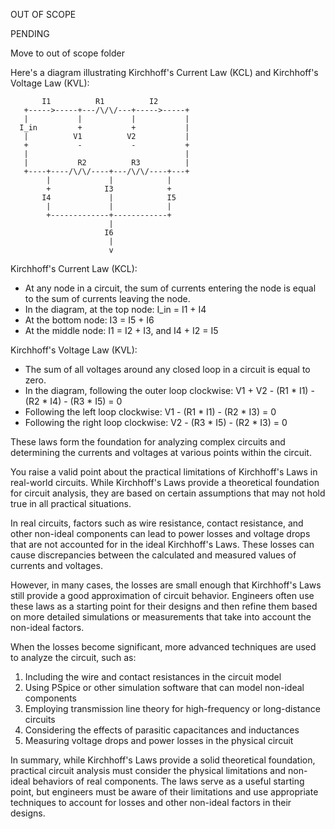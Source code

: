 OUT OF SCOPE

PENDING

Move to out of scope folder

Here's a diagram illustrating Kirchhoff's Current Law (KCL) and Kirchhoff's Voltage Law (KVL):

```
       I1          R1          I2
   +----->-----+---/\/\/---+----->-----+
   |           |           |           |
  I_in         +           +           |
   |          V1          V2           |
   +           -           -           +
   |                                   |
   |           R2          R3          |
   +----+----/\/\/----+---/\/\/----+---+
        |             |            |
        +            I3            +
       I4             |            I5
        |             |            |
        +-------------+------------+
                      |
                     I6
                      |
                      v
```

Kirchhoff's Current Law (KCL):

- At any node in a circuit, the sum of currents entering the node is equal to the sum of currents leaving the node.
- In the diagram, at the top node: I_in = I1 + I4
- At the bottom node: I3 = I5 + I6
- At the middle node: I1 = I2 + I3, and I4 + I2 = I5

Kirchhoff's Voltage Law (KVL):

- The sum of all voltages around any closed loop in a circuit is equal to zero.
- In the diagram, following the outer loop clockwise: V1 + V2 - (R1 * I1) - (R2 * I4) - (R3 * I5) = 0
- Following the left loop clockwise: V1 - (R1 * I1) - (R2 * I3) = 0
- Following the right loop clockwise: V2 - (R3 * I5) - (R2 * I3) = 0

These laws form the foundation for analyzing complex circuits and determining the currents and voltages at various points within the circuit.

You raise a valid point about the practical limitations of Kirchhoff's Laws in real-world circuits. While Kirchhoff's Laws provide a theoretical foundation for circuit analysis, they are based on certain assumptions that may not hold true in all practical situations.

In real circuits, factors such as wire resistance, contact resistance, and other non-ideal components can lead to power losses and voltage drops that are not accounted for in the ideal Kirchhoff's Laws. These losses can cause discrepancies between the calculated and measured values of currents and voltages.

However, in many cases, the losses are small enough that Kirchhoff's Laws still provide a good approximation of circuit behavior. Engineers often use these laws as a starting point for their designs and then refine them based on more detailed simulations or measurements that take into account the non-ideal factors.

When the losses become significant, more advanced techniques are used to analyze the circuit, such as:

1. Including the wire and contact resistances in the circuit model
2. Using PSpice or other simulation software that can model non-ideal components
3. Employing transmission line theory for high-frequency or long-distance circuits
4. Considering the effects of parasitic capacitances and inductances
5. Measuring  voltage drops and power losses in the physical circuit

In summary, while Kirchhoff's Laws provide a solid theoretical foundation, practical circuit analysis must consider the physical limitations and non-ideal behaviors of real components. The laws serve as a useful starting point, but engineers must be aware of their limitations and use appropriate techniques to account for losses and other non-ideal factors in their designs.

